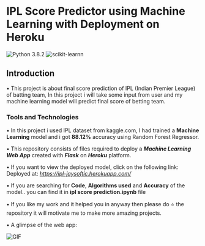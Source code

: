 # IPL Score Predictor using Machine Learning with Deployment on Heroku
![Python 3.8.2](https://img.shields.io/badge/Python-3.8.2-brightgreen.svg) ![scikit-learnn](https://img.shields.io/badge/Library-Pandas_|_Numpy_|_Scikit_Learn-orange.svg) 

## Introduction
• This project is about final score prediction of IPL (Indian Premier League) of batting team, In this project i will take some input from user and my machine learning model will predict final score of betting team.

### Tools and Technologies
• In this project i used IPL dataset from kaggle.com, I had trained a **Machine Learning** model and i got **88.12%** accuracy using Random Forest Regressor.


• This repository consists of files required to deploy a ___Machine Learning Web App___ created with ___Flask___ on ___Heroku___ platform.

• If you want to view the deployed model, click on the following link:<br />
Deployed at: _https://ipl-jaysoftic.herokuapp.com/_

• If you are searching for __Code__, __Algorithms used__ and __Accuracy__ of the model.. you can find it in **ipl score prediction.ipynb** file

• If you like my work and it helped you in anyway then please do ⭐ the repository it will motivate me to make more amazing projects. 

• A glimpse of the web app:

 ![GIF](readme_resources/IPL.gif)
 

